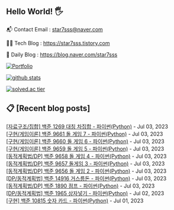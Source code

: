 ## Hello World! 🖐

📬 Contact Email : star7sss@naver.com

👨‍💻 Tech Blog : https://star7sss.tistory.com

🤪 Daily Blog : https://blog.naver.com/star7sss

[![Portfolio](https://img.shields.io/badge/Portfolio-%23000000.svg?style=for-the-badge&logo=firefox&logoColor=#FF7139)](https://fern-way-13f.notion.site/Jang-Thang-3b7b327981a2456c8ee5952eadb848b9)

[![github stats](https://github-readme-stats.vercel.app/api?username=jangThang&show_icons=true&hide_border=False)](https://star7sss.tistory.com)

[![solved.ac tier](http://mazassumnida.wtf/api/v2/generate_badge?boj=star7sss)](https://solved.ac/star7sss)

## 📋 [Recent blog posts]
[[자료구조/집합] 백준 1269 대칭 차집합 - 파이썬(Python)](https://star7sss.tistory.com/907) - Jul 03, 2023<br>
[[구현/게임이론] 백준 9661 돌 게임 7 - 파이썬(Python)](https://star7sss.tistory.com/906) - Jul 03, 2023<br>
[[구현/게임이론] 백준 9660 돌 게임 6 - 파이썬(Python)](https://star7sss.tistory.com/905) - Jul 03, 2023<br>
[[구현/게임이론] 백준 9659 돌 게임 5 - 파이썬(Python)](https://star7sss.tistory.com/904) - Jul 03, 2023<br>
[[동적계획법/DP] 백준 9658 돌 게임 4 - 파이썬(Python)](https://star7sss.tistory.com/903) - Jul 03, 2023<br>
[[동적계획법/DP] 백준 9657 돌게임 3 - 파이썬(Python)](https://star7sss.tistory.com/902) - Jul 03, 2023<br>
[[동적계획법/DP] 백준 9656 돌 게임 2 - 파이썬(Python)](https://star7sss.tistory.com/901) - Jul 03, 2023<br>
[[DP/동적계획법] 백준 14916 거스름돈 - 파이썬(Python)](https://star7sss.tistory.com/900) - Jul 03, 2023<br>
[[동적계획법/DP] 백준 1890 점프 - 파이썬(Python)](https://star7sss.tistory.com/899) - Jul 03, 2023<br>
[[DP/동적계획법] 백준 1965 상자넣기 - 파이썬(Python)](https://star7sss.tistory.com/898) - Jul 02, 2023<br>
[[구현] 백준 10815 숫자 카드 - 파이썬(Python)](https://star7sss.tistory.com/897) - Jul 01, 2023<br>

